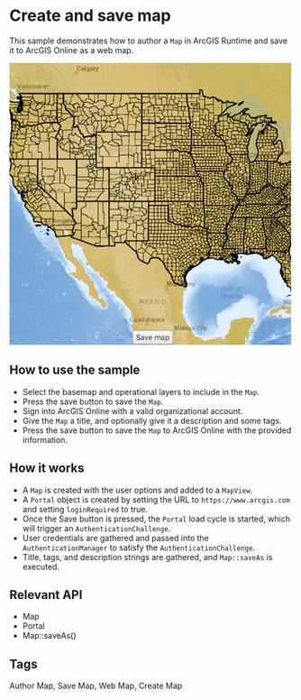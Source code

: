 # Create and save map

This sample demonstrates how to author a `Map` in ArcGIS Runtime and save it to ArcGIS Online as a web map.

![](screenshot.png)

## How to use the sample
- Select the basemap and operational layers to include in the `Map`.
- Press the save button to save the `Map`.
- Sign into ArcGIS Online with a valid organizational account.
- Give the `Map` a title, and optionally give it a description and some tags.
- Press the save button to save the `Map` to ArcGIS Online with the provided information.

## How it works
- A `Map` is created with the user options and added to a `MapView`.
- A `Portal` object is created by setting the URL to `https://www.arcgis.com` and setting `loginRequired` to true.
- Once the Save button is pressed, the `Portal` load cycle is started, which will trigger an `AuthenticationChallenge`.
- User credentials are gathered and passed into the `AuthenticationManager` to satisfy the `AuthenticationChallenge`.
- Title, tags, and description strings are gathered, and `Map::saveAs` is executed.

## Relevant API
 - Map
 - Portal
 - Map::saveAs()

## Tags
Author Map, Save Map, Web Map, Create Map
